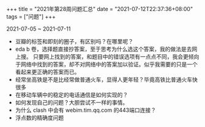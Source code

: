 +++
title = "2021年第28周问题汇总"
date = "2021-07-12T22:37:36+08:00"
tags = ["问题"]
+++

2021-07-05 ~ 2021-07-11

- 豆瓣的标签和即刻的圈子，有区别吗？在哪里呢？
- eda b 卷，选择题直接抄答案，至于思考为什么选这个答案，我的做法是去网上搜。
  只要网上找到的答案，和题目中的错误选项有一点点不同，我会更倾向于网络中找到的答案，却不对网络中的答案加以验证。似乎我需要的只是一个看起来更正确的答案而已。
- 经常坐高铁是不是比经常做普通火车，显得人更年轻？毕竟高铁比普通火车快很多
- 在移动车辆中的稳定的电话通信是如何实现的？
- 如何发现自己的问题？大胆尝试不一样的事情。
- 为什么 clash 中会有 webim.tim.qq.com 的443端口连接？
- 浮点数的精确度问题
